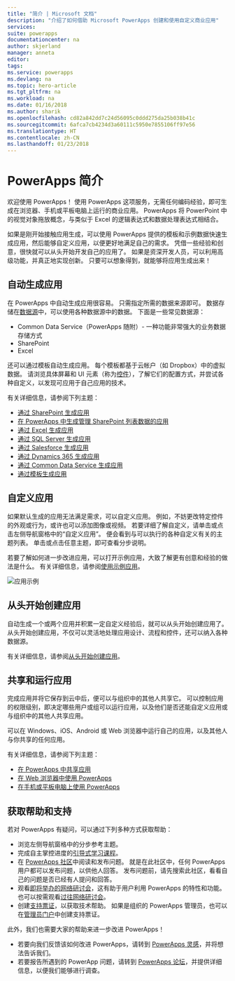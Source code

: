 ```yaml
---
title: "简介 | Microsoft 文档"
description: "介绍了如何借助 Microsoft PowerApps 创建和使用自定义商业应用"
services: 
suite: powerapps
documentationcenter: na
author: skjerland
manager: anneta
editor: 
tags: 
ms.service: powerapps
ms.devlang: na
ms.topic: hero-article
ms.tgt_pltfrm: na
ms.workload: na
ms.date: 01/16/2018
ms.author: sharik
ms.openlocfilehash: cd82a842dd7c24d56095c0ddd275da25b038b41c
ms.sourcegitcommit: 6afca7cb4234d3a60111c5950e7855106ff97e56
ms.translationtype: HT
ms.contentlocale: zh-CN
ms.lasthandoff: 01/23/2018
---
```

# <a name="introduction-to-powerapps"></a>PowerApps 简介
欢迎使用 PowerApps！ 使用 PowerApps 这项服务，无需任何编码经验，即可生成在浏览器、手机或平板电脑上运行的商业应用。 PowerApps 将 PowerPoint 中的视觉对象拖放概念，与类似于 Excel 的逻辑表达式和数据处理表达式相结合。

如果是刚开始接触应用生成，可以使用 PowerApps 提供的模板和示例数据快速生成应用，然后能够自定义应用，以便更好地满足自己的需求。 凭借一些经验和创意，很快就可以从头开始开发自己的应用了。 如果是资深开发人员，可以利用高级功能，并真正地实现创新。 只要可以想象得到，就能够将应用生成出来！

## <a name="generate-an-app-automatically"></a>自动生成应用
在 PowerApps 中自动生成应用很容易。 只需指定所需的数据来源即可。 数据存储在[数据源](connections-list.md)中，可以使用各种数据源中的数据。 下面是一些常见数据源：

* Common Data Service（PowerApps 随附）- 一种功能非常强大的业务数据存储方式
* SharePoint
* Excel

还可以通过模板自动生成应用。 每个模板都基于云帐户（如 Dropbox）中的虚拟数据。 请浏览具体屏幕和 UI 元素（称为[控件](reference-properties.md)），了解它们的配置方式，并尝试各种自定义，以发现可应用于自己应用的技术。

有关详细信息，请参阅下列主题：

* [通过 SharePoint 生成应用](generate-app-from-sharepoint-list-interface.md)
* [在 PowerApps 中生成管理 SharePoint 列表数据的应用](app-from-sharepoint.md)
* [通过 Excel 生成应用](get-started-create-from-data.md)
* [通过 SQL Server 生成应用](connections/connection-azure-sqldatabase.md)
* [通过 Salesforce 生成应用](add-manage-connections.md)
* [通过 Dynamics 365 生成应用](connections/connection-dynamics-crmonline.md)
* [通过 Common Data Service 生成应用](data-platform-create-app.md)
* [通过模板生成应用](get-started-test-drive.md)

## <a name="customize-an-app"></a>自定义应用
如果默认生成的应用无法满足需求，可以自定义应用。 例如，不妨更改特定控件的外观或行为，或许也可以添加图像或视频。 若要详细了解自定义，请单击或点击左侧导航窗格中的“自定义应用”。 便会看到与可以执行的各种自定义有关的主题列表。 单击或点击任意主题，即可查看分步说明。

若要了解如何进一步改进应用，可以打开示例应用，大致了解更有创意和经验的做法是什么。 有关详细信息，请参阅[使用示例应用](open-and-run-a-sample-app.md)。

![应用示例](./media/getting-started/sample-apps.png)

## <a name="create-an-app-from-scratch"></a>从头开始创建应用
自动生成一个或两个应用并积累一定自定义经验后，就可以从头开始创建应用了。 从头开始创建应用，不仅可以灵活地处理应用设计、流程和控件，还可以纳入各种数据源。

有关详细信息，请参阅[从头开始创建应用](get-started-create-from-blank.md)。

## <a name="share-and-run-an-app"></a>共享和运行应用
完成应用并将它保存到云中后，便可以与组织中的其他人共享它。 可以控制应用的权限级别，即决定哪些用户或组可以运行应用，以及他们是否还能自定义应用或与组织中的其他人共享应用。

可以在 Windows、iOS、Android 或 Web 浏览器中运行自己的应用，以及其他人与你共享的任何应用。

有关详细信息，请参阅下列主题：

* [在 PowerApps 中共享应用](share-app.md)
* [在 Web 浏览器中使用 PowerApps](run-app-browser.md)
* [在手机或平板电脑上使用 PowerApps](run-app-client.md)

## <a name="get-help-and-support"></a>获取帮助和支持
若对 PowerApps 有疑问，可以通过下列多种方式获取帮助：

* 浏览左侧导航窗格中的分步参考主题。
* 完成自主掌控进度的[引导式学习课程](https://docs.microsoft.com/powerapps/guided-learning/)。
* 在 [PowerApps 社区](https://aka.ms/powerapps-community)中阅读和发布问题。 就是在此社区中，任何 PowerApps 用户都可以发布问题，以供他人回答。 发布问题前，请先搜索此社区，看看自己的问题是否已经有人提问和回答。
* 观看[即将举办的网络研讨会](webinars-listing.md#upcoming-webinars)，这有助于用户利用 PowerApps 的特性和功能。 也可以按需观看[过往网络研讨会](webinars-listing.md#past-webinars)。
* 创建[支持票证](https://powerapps.microsoft.com/support/pro/)，以获取技术帮助。 如果是组织的 PowerApps 管理员，也可以在[管理员门户](https://portal.office.com/Support/Support.aspx)中创建支持票证。

此外，我们也需要大家的帮助来进一步改进 PowerApps！

* 若要向我们反馈该如何改进 PowerApps，请转到 [PowerApps 灵感](https://powerusers.microsoft.com/t5/PowerApps-Ideas/idb-p/PowerAppsIdeas)，并将想法告诉我们。
* 若要报告所遇到的 PowerApp 问题，请转到 [PowerApps 论坛](https://powerusers.microsoft.com/t5/General-Discussion/bd-p/PowerAppsForum1)，并提供详细信息，以便我们能够进行调查。
